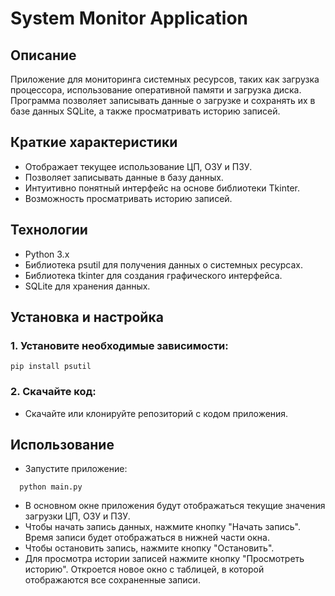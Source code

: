 # System Monitor Application
## Описание
Приложение для мониторинга системных ресурсов, таких как загрузка процессора, использование оперативной памяти и загрузка диска. Программа позволяет записывать данные о загрузке и сохранять их в базе данных SQLite, а также просматривать историю записей.
## Краткие характеристики
- Отображает текущее использование ЦП, ОЗУ и ПЗУ.
- Позволяет записывать данные в базу данных.
- Интуитивно понятный интерфейс на основе библиотеки Tkinter.
- Возможность просматривать историю записей.
## Технологии
- Python 3.x
- Библиотека psutil для получения данных о системных ресурсах.
- Библиотека tkinter для создания графического интерфейса.
- SQLite для хранения данных.
## Установка и настройка
### 1. Установите необходимые зависимости:
```
pip install psutil
```
### 2. Скачайте код:
- Скачайте или клонируйте репозиторий с кодом приложения.
## Использование
- Запустите приложение:
```
  python main.py
 ```
- В основном окне приложения будут отображаться текущие значения загрузки ЦП, ОЗУ и ПЗУ.
- Чтобы начать запись данных, нажмите кнопку "Начать запись". Время записи будет отображаться в нижней части окна. 
- Чтобы остановить запись, нажмите кнопку "Остановить".
- Для просмотра истории записей нажмите кнопку "Просмотреть историю". Откроется новое окно с таблицей, в которой отображаются все сохраненные записи.
